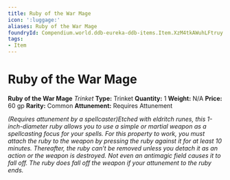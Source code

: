 ```yaml
---
title: Ruby of the War Mage
icon: ':luggage:'
aliases: Ruby of the War Mage
foundryId: Compendium.world.ddb-eureka-ddb-items.Item.XzM4tkAWuhLFtruy
tags:
- Item
---
```


# Ruby of the War Mage

**Ruby of the War Mage**
_Trinket_
**Type:** Trinket
**Quantity:** 1
**Weight:** N/A
**Price:** 60 gp
**Rarity:** Common
**Attunement:** Requires Attunement

*<div class="item-attunement"><i>(Requires attunement by a spellcaster)</i>Etched with eldritch runes, this 1-inch-diameter ruby allows you to use a simple or martial weapon as a spellcasting focus for your spells. For this property to work, you must attach the ruby to the weapon by pressing the ruby against it for at least 10 minutes. Thereafter, the ruby can’t be removed unless you detach it as an action or the weapon is destroyed. Not even an <span class="Serif-Character-Style_Italic-Serif">antimagic field </span>causes it to fall off. The ruby does fall off the weapon if your attunement to the <span class="No-Break">ruby ends.</span>*